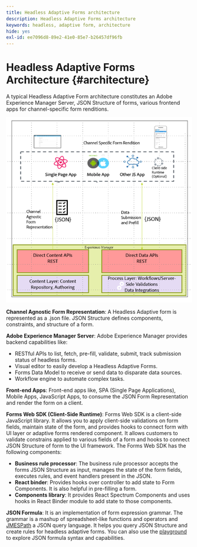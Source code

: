 ```yaml
---
title: Headless Adaptive Forms architecture
description: Headless Adaptive Forms architecture
keywords: headless, adaptive form, architecture
hide: yes
exl-id: ee7096d8-89e2-41e0-85e7-b26457df96fb
---
```

# Headless Adaptive Forms Architecture {#architecture}

A typical Headless Adaptive Form architecture constitutes an Adobe Experience Manager Server, JSON Structure of forms, various frontend apps for channel-specific form renditions.

![Architecture](/help/assets/headless-af-architecture.png)

**Channel Agnostic Form Representation**: A Headless Adaptive form is represented as a .json file. JSON Structure defines components, constraints, and structure of a form.

**Adobe Experience Manager Server**: Adobe Experience Manager provides backend capabilities like:  

* RESTful APIs to list, fetch, pre-fill, validate, submit, track submission status of headless forms.
* Visual editor to easily develop a Headless Adaptive Forms.
* Forms Data Model to receive or send data to disparate data sources.
* Workflow engine to automate complex tasks. 

**Front-end Apps**: Front-end apps like, SPA (Single Page Applications), Mobile Apps, JavaScript Apps, to consume the JSON Form Representation and render the form on a client. 

**Forms Web SDK (Client-Side Runtime)**: Forms Web SDK is a client-side JavaScript library. It allows you to apply client-side validations on form fields, maintain state of the form, and provides hooks to connect form with UI layer or adaptive forms rendered component. It allows customers to validate constrains applied to various fields of a form and hooks to connect JSON Structure of form to the UI framework. The Forms Web SDK has the following components:
* **Business rule processor**: The business rule processor accepts the forms JSON Structure as input, manages the state of the form fields, executes rules, and event handlers present in the JSON.
* **React binder**: Provides hooks over controller to add state to Form Components. It is also helpful in pre-filling a form.
* **Components library**: It provides React Spectrum Components and uses hooks in React Binder module to add state to those components.

<!-- **View Library (UI Layer)**: A custom form application built in a front-end language. You can use react, Angular, Flutter, NPM, Vue.js, Ionic, BootStrap, or any other language to built front end. You can also use the Headless Adaptive Forms Super Component, provided out-of-the-box, inside a react application to render a headless adaptive form. Headless Adaptive Forms super component makes use of OOTB react spectrum -based form components to render the Headless adaptive form. 

Core-Components: It enables use to render an Adaptive Form using JSON Structure. It uses rule grammar to help create dynamic field interactions. The rule grammar is based on [JSON formula](http://github.com/adobe/json-formula/). You can develop your own renderer or embed the React based Adaptive Forms renderer, provided OOTB, in your front-end app to render the form. -->

**JSON Formula**: It is an implementation of form expression grammar. The grammar is a mashup of spreadsheet-like functions and operators and [JMESPath](https://jmespath.org/) a JSON query language.  It helps you query JSON Structure and create rules for headless adaptive forms.  You can also use the [playground](https://opensource.adobe.com/json-formula/dist/index.html) to explore JSON formula syntax and capabilities.
